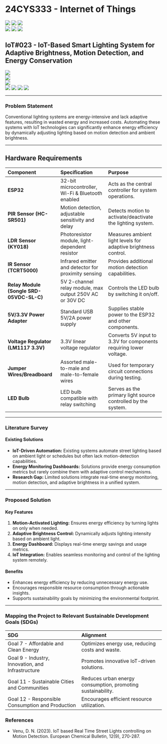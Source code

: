 # 24CYS333 - Internet of Things
![](https://img.shields.io/badge/Batch-22CYS-lightgreen) ![](https://img.shields.io/badge/UG-blue) ![](https://img.shields.io/badge/Subject-IoT-blue)
<br/>
![](https://img.shields.io/badge/Lecture-2-orange) ![](https://img.shields.io/badge/Practical-3-orange) ![](https://img.shields.io/badge/Credits-3-orange) <br/>

## IoT#023 - IoT-Based Smart Lighting System for Adaptive Brightness, Motion Detection, and Energy Conservation

![](https://img.shields.io/badge/Member-Pavan_Shanmukha_Madhav_Gunda-gold)  
![](https://img.shields.io/badge/Member-Anurag_Reddy-gold)  
![](https://img.shields.io/badge/Member-Vishal_RS-gold)  
![](https://img.shields.io/badge/SDG-7-darkgreen) ![](https://img.shields.io/badge/SDG-9-darkgreen) ![](https://img.shields.io/badge/SDG-11-darkgreen) ![](https://img.shields.io/badge/SDG-12-darkgreen)   


---

### Problem Statement
Conventional lighting systems are energy-intensive and lack adaptive features, resulting in wasted energy and increased costs. Automating these systems with IoT technologies can significantly enhance energy efficiency by dynamically adjusting lighting based on motion detection and ambient brightness.

---

## Hardware Requirements

| Component                | Specification                                         | Purpose                                               |
|:-------------------------|:-----------------------------------------------------|:-----------------------------------------------------|
| **ESP32**                | 32-bit microcontroller, Wi-Fi & Bluetooth enabled    | Acts as the central controller for system operations. |
| **PIR Sensor (HC-SR501)**| Motion detection, adjustable sensitivity and delay   | Detects motion to activate/deactivate the lighting system. |
| **LDR Sensor (KY018)**   | Photoresistor module, light-dependent resistor       | Measures ambient light levels for adaptive brightness control. |
| **IR Sensor (TCRT5000)** | Infrared emitter and detector for proximity sensing  | Provides additional motion detection capabilities.    |
| **Relay Module (Songle SRD-05VDC-SL-C)** | 5V 2-channel relay module, max output 250V AC or 30V DC | Controls the LED bulb by switching it on/off.        |
| **5V/3.3V Power Adapter**| Standard USB 5V/2A power supply                     | Supplies stable power to the ESP32 and other components. |
| **Voltage Regulator (LM1117 3.3V)** | 3.3V linear voltage regulator             | Converts 5V input to 3.3V for components requiring lower voltage. |
| **Jumper Wires/Breadboard** | Assorted male-to-male and male-to-female wires    | Used for temporary circuit connections during testing. |
| **LED Bulb**             | LED bulb compatible with relay switching            | Serves as the primary light source controlled by the system. |
---
### Literature Survey

#### Existing Solutions
- **IoT-Driven Automation:** Existing systems automate street lighting based on ambient light or schedules but often lack motion-detection capabilities.  
- **Energy Monitoring Dashboards:** Solutions provide energy consumption metrics but rarely combine them with adaptive control mechanisms.  
- **Research Gap:** Limited solutions integrate real-time energy monitoring, motion detection, and adaptive brightness in a unified system.  

---

### Proposed Solution

#### Key Features
1. **Motion-Activated Lighting:** Ensures energy efficiency by turning lights on only when needed.  
2. **Adaptive Brightness Control:** Dynamically adjusts lighting intensity based on ambient light.  
3. **Energy Dashboard:** Displays real-time energy savings and usage metrics.  
4. **IoT Integration:** Enables seamless monitoring and control of the lighting system remotely.  

#### Benefits
- Enhances energy efficiency by reducing unnecessary energy use.  
- Encourages responsible resource consumption through actionable insights.  
- Supports sustainability goals by minimizing the environmental footprint.  

---

### Mapping the Project to Relevant Sustainable Development Goals (SDGs)

| SDG | Alignment                                                                 |
|:----|:-------------------------------------------------------------------------|
| Goal 7 - Affordable and Clean Energy    | Optimizes energy use, reducing costs and waste.       |
| Goal 9 - Industry, Innovation, and Infrastructure | Promotes innovative IoT-driven solutions.         |
| Goal 11 - Sustainable Cities and Communities | Reduces urban energy consumption, promoting sustainability. |
| Goal 12 - Responsible Consumption and Production | Encourages efficient resource utilization.        |

### References

- Venu, D. N. (2023). IoT based Real Time Street Lights controlling on Motion Detection. European Chemical Bulletin, 12(9), 270-287.
